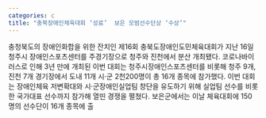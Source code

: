 ```yaml
---
categories: c
title: "충북장애인체육대회 ‘성료’  보은 모범선수단상 ‘수상’"
---
```

충청북도의 장애인화합을 위한 잔치인 제16회 충북도장애인도민체육대회가 지난 16일 청주시 장애인스포츠센터를 주경기장으로 청주와 진천에서 분산 개최됐다. 코로나바이러스로 인해 3년 만에 개최된 이번 대회는 청주시장애인스포츠센터를 비롯해 청주 9개, 진천 7개 경기장에서 도내 11개 시·군 2천200명이 총 16개 종목에 참가했다. 이번 대회는 장애인체육 저변확대와 시·군장애인실업팀 창단을 유도하기 위해 실업팀 선수를 비롯한 국가대표 선수까지 참가해 열띤 경쟁을 펼쳤다. 보은군에서는 이날 체육대회에 150명의 선수단이 16개 종목에 출